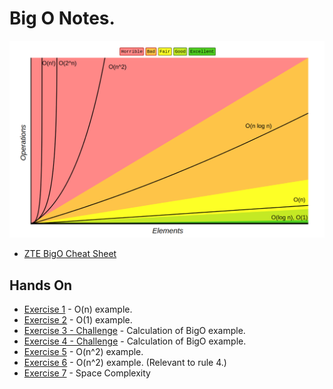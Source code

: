 # Big O Notes.

![bigo](BigOChart.png)

- [ZTE BigO Cheat Sheet](https://zerotomastery.io/cheatsheets/big-o-cheat-sheet/?utm_source=udemy&utm_medium=coursecontent)

## **Hands On**
- [Exercise 1](HandsOn/ex1.js) - O(n) example.
- [Exercise 2](HandsOn/ex2.js) - O(1) example.
- [Exercise 3 - Challenge](HandsOn/ex3_challenge.js) - Calculation of BigO example.
- [Exercise 4 - Challenge](HandsOn/ex4_challenge.js) - Calculation of BigO example.
- [Exercise 5](HandsOn/ex5.js) - O(n^2) example.
- [Exercise 6](HandsOn/ex6.js) - O(n^2) example. (Relevant to rule 4.)
- [Exercise 7](HandsOn/ex7.js) - Space Complexity


